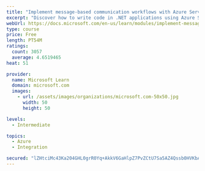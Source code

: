 ```yaml
---
title: "Implement message-based communication workflows with Azure Service Bus"
excerpt: "Discover how to write code in .NET applications using Azure Service Bus for communications that can handle high demand, low bandwidth, and hardware failures."
webUrl: https://docs.microsoft.com/en-us/learn/modules/implement-message-workflows-with-service-bus/
type: course
price: Free
length: PT54M
ratings:
  count: 3057
  average: 4.6519465
heat: 51

provider:
  name: Microsoft Learn
  domain: microsoft.com
  images:
    - url: /assets/images/organizations/microsoft.com-50x50.jpg
      width: 50
      height: 50

levels:
  - Intermediate

topics:
  - Azure
  - Integration

secured: "lZHtciMc43Ka204GHL0grR0Yq+AkkV6GaHlpZ7PvZCtU7Sa5AZ4Qssb0HVKbAczyK3qsnf0TBkS1Je2xSumOidX2pqJucnAljF4ZUfNo8PGEOWYbW5cKGw000cNaLEuvFcG96HP1qqzbcQvEGxwo+vtteL8IBjZIH5bGM8StLUROq6hqE87S1kBZDMyY17KY3ubjB9WY+AQc6pROhChtfrJ9s+iVG8R/AzSm2q62+xFIUc9zCTif5qx57uM5gInwwWcrWCcpuzBDeh48vPK+cPMhKDCoBrK3fzrUtamy2foBSlD28qQJFxknIex8cAwx/X8jzszsLm6WOMbWyYqwc5kzH0zXzDK2OCP0KjvaD1159jsI4KfPLwbA4TAUp75TJAIq5kcd73aN82xO6sRJx1dEpg+9g1uTg4IuxXShoM8=;yUaIyaEHFY31+0XCSmeQKQ=="
---
```


